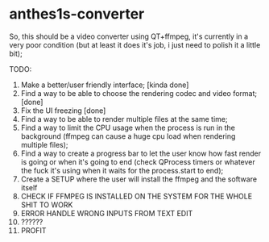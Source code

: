 # anthes1s-converter

So, this should be a video converter using QT+ffmpeg, it's currently in a very poor condition (but at least it does it's job, i just need to polish it a little bit);

TODO:
1. Make a better/user friendly interface;   [kinda done]
2. Find a way to be able to choose the rendering codec and video format; [done]
3. Fix the UI freezing [done]
4. Find a way to be able to render multiple files at the same time; 
5. Find a way to limit the CPU usage when the process is run in the background (ffmpeg can cause a huge cpu load when rendering multiple files);
6. Find a way to create a progress bar to let the user know how fast render is going or when it's going to end (check QProcess timers or whatever the fuck it's using when it waits for the process.start to end);
7. Create a SETUP where the user will install the ffmpeg and the software itself
8. CHECK IF FFMPEG IS INSTALLED ON THE SYSTEM FOR THE WHOLE SHIT TO WORK
9. ERROR HANDLE WRONG INPUTS FROM TEXT EDIT
10. ??????
11. PROFIT
